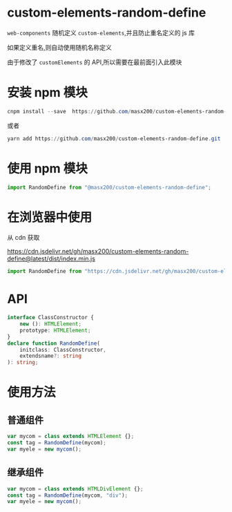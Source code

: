 # custom-elements-random-define

`web-components` 随机定义 `custom-elements`,并且防止重名定义的 js 库

如果定义重名,则自动使用随机名称定义

由于修改了 `customElements` 的 API,所以需要在最前面引入此模块

# 安装 npm 模块

```powershell
cnpm install --save  https://github.com/masx200/custom-elements-random-define.git
```

或者

```powershell
yarn add https://github.com/masx200/custom-elements-random-define.git
```

# 使用 npm 模块

```js
import RandomDefine from "@masx200/custom-elements-random-define";
```

# 在浏览器中使用

从 cdn 获取

https://cdn.jsdelivr.net/gh/masx200/custom-elements-random-define@latest/dist/index.min.js

```js
import RandomDefine from "https://cdn.jsdelivr.net/gh/masx200/custom-elements-random-define@latest/dist/index.min.js";
```

# API

```ts
interface ClassConstructor {
    new (): HTMLElement;
    prototype: HTMLElement;
}
declare function RandomDefine(
    initclass: ClassConstructor,
    extendsname?: string
): string;
```

# 使用方法

## 普通组件

```js
var mycom = class extends HTMLElement {};
const tag = RandomDefine(mycom);
var myele = new mycom();
```

## 继承组件

```js
var mycom = class extends HTMLDivElement {};
const tag = RandomDefine(mycom, "div");
var myele = new mycom();
```
